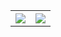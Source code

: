 <table>
  <tr>
    <th><img src = "https://github-readme-stats.vercel.app/api?username=LegendaryGene&show_icons=true&hide_border=true&border_radius=0&count_private=true&theme=radical"></th>
    <th><img src = "https://github-readme-stats.vercel.app/api/top-langs/?username=LegendaryGene&langs_count=12&layout=compact&hide=jupyter%20notebook,html&theme=radical"></th>
  </tr>
